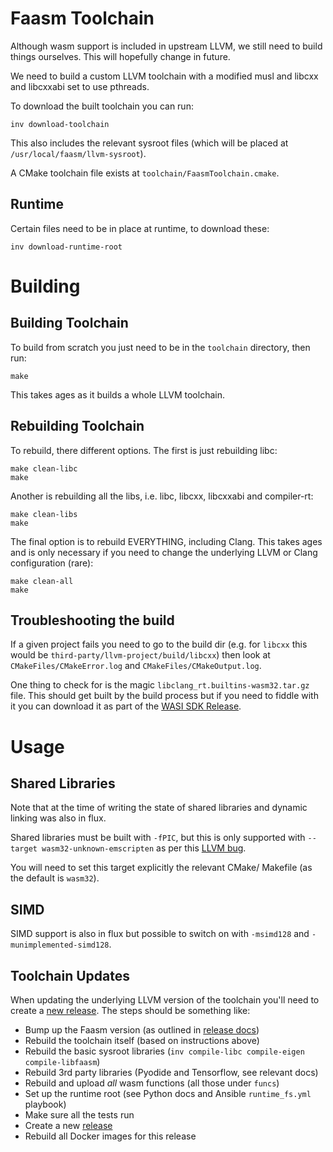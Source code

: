 # Faasm Toolchain

Although wasm support is included in upstream LLVM, we still need to build things ourselves. This will hopefully change in future.

We need to build a custom LLVM toolchain with a modified musl and libcxx and libcxxabi set to use pthreads.

To download the built toolchain you can run:

```
inv download-toolchain
```

This also includes the relevant sysroot files (which will be placed at `/usr/local/faasm/llvm-sysroot`).

A CMake toolchain file exists at `toolchain/FaasmToolchain.cmake`.

## Runtime

Certain files need to be in place at runtime, to download these:

```
inv download-runtime-root
```

# Building

## Building Toolchain

To build from scratch you just need to be in the `toolchain` directory, then run:

```
make
```

This takes ages as it builds a whole LLVM toolchain.

## Rebuilding Toolchain

To rebuild, there different options. The first is just rebuilding libc:

```
make clean-libc
make
```

Another is rebuilding all the libs, i.e. libc, libcxx, libcxxabi and compiler-rt:

```
make clean-libs
make
```

The final option is to rebuild EVERYTHING, including Clang. This takes ages and is only necessary if you need to change the underlying LLVM or Clang configuration (rare):

```
make clean-all
make
```

## Troubleshooting the build

If a given project fails you need to go to the build dir (e.g. for `libcxx` this would be `third-party/llvm-project/build/libcxx`) then look at `CMakeFiles/CMakeError.log` and `CMakeFiles/CMakeOutput.log`.

One thing to check for is the magic `libclang_rt.builtins-wasm32.tar.gz` file. This should get built by the build process but if you need to fiddle with it you can download it as part of the [WASI SDK Release](https://github.com/CraneStation/wasi-sdk/releases).

# Usage

## Shared Libraries

Note that at the time of writing the state of shared libraries and dynamic linking was also in flux. 

Shared libraries must be built with `-fPIC`, but this is only supported with `--target wasm32-unknown-emscripten` as per this [LLVM bug](https://bugs.llvm.org/show_bug.cgi?id=42714).

You will need to set this target explicitly the relevant CMake/ Makefile (as the default is `wasm32`).

## SIMD

SIMD support is also in flux but possible to switch on with `-msimd128` and `-munimplemented-simd128`.

## Toolchain Updates

When updating the underlying LLVM version of the toolchain you'll need to create a 
[new release](releases.md). The steps should be something like:

- Bump up the Faasm version (as outlined in [release docs](releases.md))
- Rebuild the toolchain itself (based on instructions above)
- Rebuild the basic sysroot libraries (`inv compile-libc compile-eigen compile-libfaasm`)
- Rebuild 3rd party libraries (Pyodide and Tensorflow, see relevant docs)
- Rebuild and upload _all_ wasm functions (all those under `funcs`)
- Set up the runtime root (see Python docs and Ansible `runtime_fs.yml` playbook)
- Make sure all the tests run
- Create a new [release](releases.md)
- Rebuild all Docker images for this release